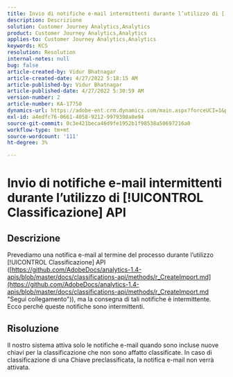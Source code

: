 ```yaml
---
title: Invio di notifiche e-mail intermittenti durante l’utilizzo di [!UICONTROL Classificazione] API
description: Descrizione
solution: Customer Journey Analytics,Analytics
product: Customer Journey Analytics,Analytics
applies-to: Customer Journey Analytics,Analytics
keywords: KCS
resolution: Resolution
internal-notes: null
bug: false
article-created-by: Vidur Bhatnagar
article-created-date: 4/27/2022 5:18:15 AM
article-published-by: Vidur Bhatnagar
article-published-date: 4/27/2022 5:30:59 AM
version-number: 2
article-number: KA-17750
dynamics-url: https://adobe-ent.crm.dynamics.com/main.aspx?forceUCI=1&pagetype=entityrecord&etn=knowledgearticle&id=cb09486d-e9c5-ec11-a7b6-0022480a10ee
exl-id: a4edfc76-0661-4058-9212-9979398a0e94
source-git-commit: 0c3e421beca46d9fe1952b1f98538a50697216a0
workflow-type: tm+mt
source-wordcount: '111'
ht-degree: 3%

---
```


# Invio di notifiche e-mail intermittenti durante l’utilizzo di [!UICONTROL Classificazione] API

## Descrizione


Prevediamo una notifica e-mail al termine del processo durante l’utilizzo [!UICONTROL Classificazione] API ([https://github.com/AdobeDocs/analytics-1.4-apis/blob/master/docs/classifications-api/methods/r_CreateImport.md](https://github.com/AdobeDocs/analytics-1.4-apis/blob/master/docs/classifications-api/methods/r_CreateImport.md "Segui collegamento")), ma la consegna di tali notifiche è intermittente. Ecco perché queste notifiche sono intermittenti.


## Risoluzione


Il nostro sistema attiva solo le notifiche e-mail quando sono incluse nuove chiavi per la classificazione che non sono affatto classificate. In caso di classificazione di una Chiave preclassificata, la notifica e-mail non verrà attivata.
